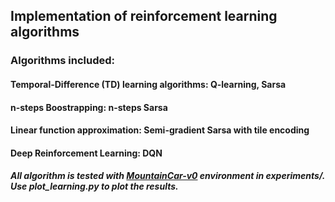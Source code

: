 ## Implementation of reinforcement learning algorithms

### Algorithms included:

#### Temporal-Difference (TD) learning algorithms: Q-learning, Sarsa

#### n-steps Boostrapping: n-steps Sarsa

#### Linear function approximation: Semi-gradient Sarsa with tile encoding

#### Deep Reinforcement Learning: DQN

##### All algorithm is tested with [MountainCar-v0](https://github.com/openai/gym/wiki/MountainCar-v0) environment in experiments/. Use plot_learning.py to plot the results.

